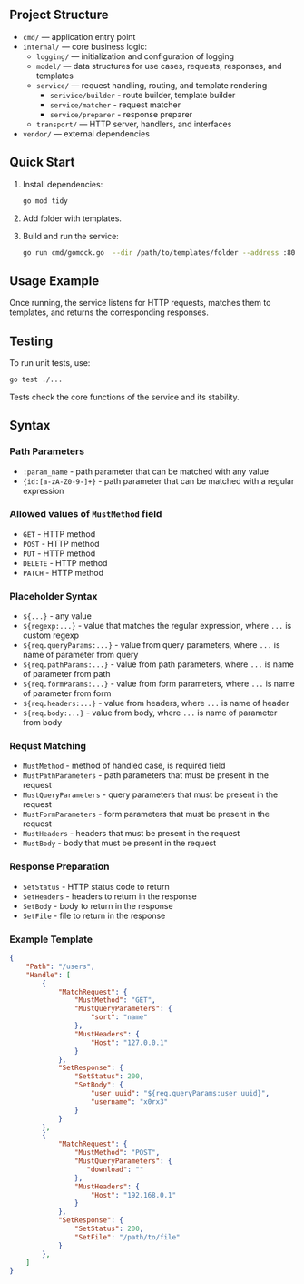 ## Project Structure

- `cmd/` — application entry point  
- `internal/` — core business logic:
  - `logging/` — initialization and configuration of logging
  - `model/` — data structures for use cases, requests, responses, and templates
  - `service/` — request handling, routing, and template rendering
    - `serivice/builder` - route builder, template builder
    - `service/matcher` - request matcher
    - `service/preparer` - response preparer
  - `transport/` — HTTP server, handlers, and interfaces
- `vendor/` — external dependencies

## Quick Start

1. Install dependencies:
    ```sh
    go mod tidy
    ```

3. Add folder with templates.

3. Build and run the service:
    ```sh
    go run cmd/gomock.go  --dir /path/to/templates/folder --address :8080
    ```


## Usage Example

Once running, the service listens for HTTP requests, matches them to templates, and returns the corresponding responses.

## Testing

To run unit tests, use:
```sh
go test ./...
```
Tests check the core functions of the service and its stability.

## Syntax 

### Path Parameters
- `:param_name` - path parameter that can be matched with any value
- `{id:[a-zA-Z0-9-]+}` - path parameter that can be matched with a regular expression

### Allowed values of `MustMethod` field
- `GET` - HTTP method
- `POST` - HTTP method
- `PUT` - HTTP method
- `DELETE` - HTTP method
- `PATCH` - HTTP method

### Placeholder Syntax
- `${...}` - any value
- `${regexp:...}` - value that matches the regular expression, where `...` is custom regexp
- `${req.queryParams:...}` - value from query parameters, where `...` is name of parameter from query  
- `${req.pathParams:...}` - value from path parameters, where `...` is name of parameter from path
- `${req.formParams:...}` - value from form parameters, where `...` is name of parameter from form
- `${req.headers:...}` - value from headers, where `...` is name of header
- `${req.body:...}` - value from body, where `...` is name of parameter from body

### Requst Matching
- `MustMethod` - method of handled case, is required field
- `MustPathParameters` - path parameters that must be present in the request
- `MustQueryParameters` - query parameters that must be present in the request
- `MustFormParameters` - form parameters that must be present in the request
- `MustHeaders` - headers that must be present in the request
- `MustBody` - body that must be present in the request

### Response Preparation
- `SetStatus` - HTTP status code to return
- `SetHeaders` - headers to return in the response
- `SetBody` - body to return in the response
- `SetFile` - file to return in the response

### Example Template

```json
{
    "Path": "/users",
    "Handle": [
        {
            "MatchRequest": {
                "MustMethod": "GET",
                "MustQueryParameters": {
                    "sort": "name"
                },
                "MustHeaders": {
                    "Host": "127.0.0.1"
                }
            },
            "SetResponse": {
                "SetStatus": 200,
                "SetBody": {
                    "user_uuid": "${req.queryParams:user_uuid}",
                    "username": "x0rx3"
                }
            }
        },
        {
            "MatchRequest": {
                "MustMethod": "POST",
                "MustQueryParameters": {
                   "download": "" 
                },
                "MustHeaders": {
                    "Host": "192.168.0.1"
                }
            },
            "SetResponse": {
                "SetStatus": 200,
                "SetFile": "/path/to/file"
            }
        },
    ]
}
```